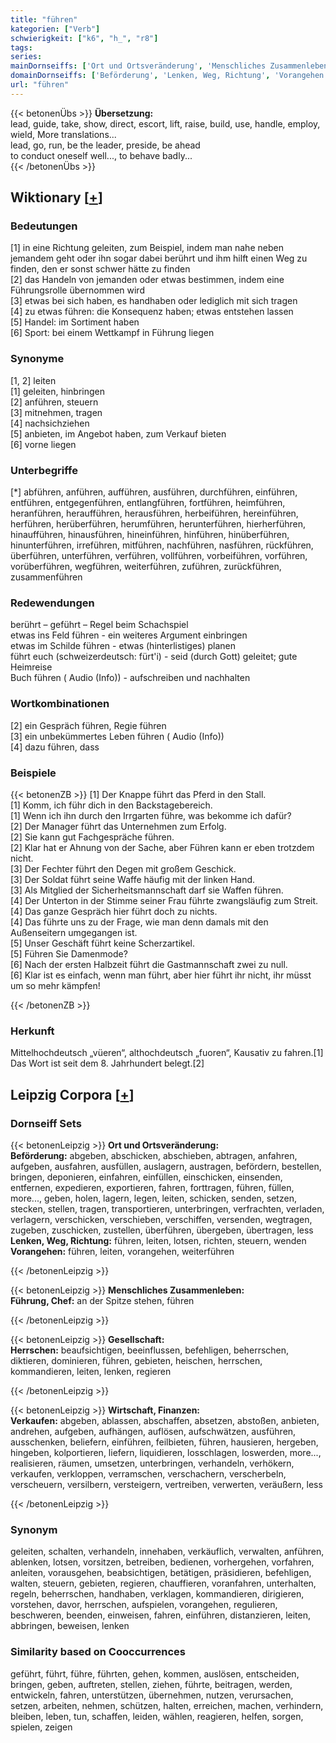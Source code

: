```yaml
---
title: "führen"
kategorien: ["Verb"]
schwierigkeit: ["k6", "h_", "r8"]
tags:
series:
mainDornseiffs: ['Ort und Ortsveränderung', 'Menschliches Zusammenleben', 'Gesellschaft', 'Wirtschaft, Finanzen']
domainDornseiffs: ['Beförderung', 'Lenken, Weg, Richtung', 'Vorangehen', 'Führung, Chef', 'Herrschen', 'Verkaufen']
url: "führen"
---
```


{{< betonenÜbs >}}
**Übersetzung:**  
lead, guide, take, show, direct, escort, lift, raise, build, use, handle, employ, wield, More translations...  
lead, go, run, be the leader, preside, be ahead  
to conduct oneself well..., to behave badly...  
{{< /betonenÜbs >}}

## Wiktionary [[+](https://de.wiktionary.org/wiki/führen)]

### Bedeutungen
[1] in eine Richtung geleiten, zum Beispiel, indem man nahe neben jemandem geht oder ihn sogar dabei berührt und ihm hilft einen Weg zu finden, den er sonst schwer hätte zu finden  
[2] das Handeln von jemanden oder etwas bestimmen, indem eine Führungsrolle übernommen wird  
[3] etwas bei sich haben, es handhaben oder lediglich mit sich tragen  
[4] zu etwas führen: die Konsequenz haben; etwas entstehen lassen  
[5] Handel: im Sortiment haben  
[6] Sport: bei einem Wettkampf in Führung liegen  

### Synonyme
[1, 2] leiten  
[1] geleiten, hinbringen  
[2] anführen, steuern  
[3] mitnehmen, tragen  
[4] nachsichziehen  
[5] anbieten, im Angebot haben, zum Verkauf bieten  
[6] vorne liegen  

### Unterbegriffe
[*] abführen, anführen, aufführen, ausführen, durchführen, einführen, entführen, entgegenführen, entlangführen, fortführen, heimführen, heranführen, heraufführen, herausführen, herbeiführen, hereinführen, herführen, herüberführen, herumführen, herunterführen, hierherführen, hinaufführen, hinausführen, hineinführen, hinführen, hinüberführen, hinunterführen, irreführen, mitführen, nachführen, nasführen, rückführen, überführen, unterführen, verführen, vollführen, vorbeiführen, vorführen, vorüberführen, wegführen, weiterführen, zuführen, zurückführen, zusammenführen  

### Redewendungen
berührt – geführt – Regel beim Schachspiel  
etwas ins Feld führen - ein weiteres Argument einbringen  
etwas im Schilde führen - etwas (hinterlistiges) planen  
führt euch (schweizerdeutsch: fürt'i) - seid (durch Gott) geleitet; gute Heimreise  
Buch führen ( Audio (Info)) - aufschreiben und nachhalten  

### Wortkombinationen
[2] ein Gespräch führen, Regie führen  
[3] ein unbekümmertes Leben führen ( Audio (Info))  
[4] dazu führen, dass  

### Beispiele
{{< betonenZB >}}
[1] Der Knappe führt das Pferd in den Stall.  
[1] Komm, ich führ dich in den Backstagebereich.  
[1] Wenn ich ihn durch den Irrgarten führe, was bekomme ich dafür?  
[2] Der Manager führt das Unternehmen zum Erfolg.  
[2] Sie kann gut Fachgespräche führen.  
[2] Klar hat er Ahnung von der Sache, aber Führen kann er eben trotzdem nicht.  
[3] Der Fechter führt den Degen mit großem Geschick.  
[3] Der Soldat führt seine Waffe häufig mit der linken Hand.  
[3] Als Mitglied der Sicherheitsmannschaft darf sie Waffen führen.  
[4] Der Unterton in der Stimme seiner Frau führte zwangsläufig zum Streit.  
[4] Das ganze Gespräch hier führt doch zu nichts.  
[4] Das führte uns zu der Frage, wie man denn damals mit den Außenseitern umgegangen ist.  
[5] Unser Geschäft führt keine Scherzartikel.  
[5] Führen Sie Damenmode?  
[6] Nach der ersten Halbzeit führt die Gastmannschaft zwei zu null.  
[6] Klar ist es einfach, wenn man führt, aber hier führt ihr nicht, ihr müsst um so mehr kämpfen!  

{{< /betonenZB >}}
### Herkunft
Mittelhochdeutsch „vüeren“, althochdeutsch „fuoren“, Kausativ zu fahren.[1] Das Wort ist seit dem 8. Jahrhundert belegt.[2]  


## Leipzig Corpora [[+](https://corpora.uni-leipzig.de/en/res?word=führen&corpusId=deu_newscrawl-public_2018)]

### Dornseiff Sets
{{< betonenLeipzig >}}
**Ort und Ortsveränderung:**  
**Beförderung:** abgeben, abschicken, abschieben, abtragen, anfahren, aufgeben, ausfahren, ausfüllen, auslagern, austragen, befördern, bestellen, bringen, deponieren, einfahren, einfüllen, einschicken, einsenden, entfernen, expedieren, exportieren, fahren, forttragen, führen, füllen, more..., geben, holen, lagern, legen, leiten, schicken, senden, setzen, stecken, stellen, tragen, transportieren, unterbringen, verfrachten, verladen, verlagern, verschicken, verschieben, verschiffen, versenden, wegtragen, zugeben, zuschicken, zustellen, überführen, übergeben, übertragen, less  
**Lenken, Weg, Richtung:** führen, leiten, lotsen, richten, steuern, wenden  
**Vorangehen:** führen, leiten, vorangehen, weiterführen  

{{< /betonenLeipzig >}}


{{< betonenLeipzig >}}
**Menschliches Zusammenleben:**  
**Führung, Chef:** an der Spitze stehen, führen  

{{< /betonenLeipzig >}}


{{< betonenLeipzig >}}
**Gesellschaft:**  
**Herrschen:** beaufsichtigen, beeinflussen, befehligen, beherrschen, diktieren, dominieren, führen, gebieten, heischen, herrschen, kommandieren, leiten, lenken, regieren  

{{< /betonenLeipzig >}}


{{< betonenLeipzig >}}
**Wirtschaft, Finanzen:**  
**Verkaufen:** abgeben, ablassen, abschaffen, absetzen, abstoßen, anbieten, andrehen, aufgeben, aufhängen, auflösen, aufschwätzen, ausführen, ausschenken, beliefern, einführen, feilbieten, führen, hausieren, hergeben, hingeben, kolportieren, liefern, liquidieren, losschlagen, loswerden, more..., realisieren, räumen, umsetzen, unterbringen, verhandeln, verhökern, verkaufen, verkloppen, verramschen, verschachern, verscherbeln, verscheuern, versilbern, versteigern, vertreiben, verwerten, veräußern, less  

{{< /betonenLeipzig >}}

### Synonym
geleiten, schalten, verhandeln, innehaben, verkäuflich, verwalten, anführen, ablenken, lotsen, vorsitzen, betreiben, bedienen, vorhergehen, vorfahren, anleiten, vorausgehen, beabsichtigen, betätigen, präsidieren, befehligen, walten, steuern, gebieten, regieren, chauffieren, voranfahren, unterhalten, regeln, beherrschen, handhaben, verklagen, kommandieren, dirigieren, vorstehen, davor, herrschen, aufspielen, vorangehen, regulieren, beschweren, beenden, einweisen, fahren, einführen, distanzieren, leiten, abbringen, beweisen, lenken


### Similarity based on Cooccurrences
geführt, führt, führe, führten, gehen, kommen, auslösen, entscheiden, bringen, geben, auftreten, stellen, ziehen, führte, beitragen, werden, entwickeln, fahren, unterstützen, übernehmen, nutzen, verursachen, setzen, arbeiten, nehmen, schützen, halten, erreichen, machen, verhindern, bleiben, leben, tun, schaffen, leiden, wählen, reagieren, helfen, sorgen, spielen, zeigen

